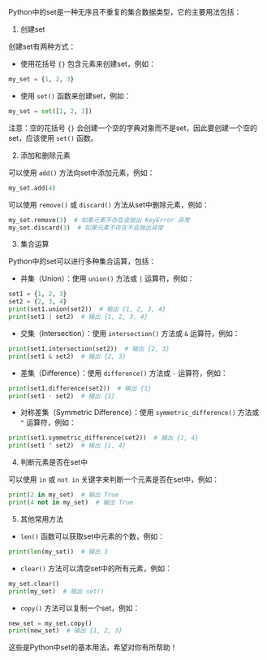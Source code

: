 Python中的set是一种无序且不重复的集合数据类型，它的主要用法包括：

1. 创建set

创建set有两种方式：

- 使用花括号 `{}` 包含元素来创建set，例如：

```python
my_set = {1, 2, 3}
```

- 使用 `set()` 函数来创建set，例如：

```python
my_set = set([1, 2, 3])
```

注意：空的花括号 `{}` 会创建一个空的字典对象而不是set，因此要创建一个空的set，应该使用 `set()` 函数。

2. 添加和删除元素

可以使用 `add()` 方法向set中添加元素，例如：

```python
my_set.add(4)
```

可以使用 `remove()` 或 `discard()` 方法从set中删除元素，例如：

```python
my_set.remove(3)  # 如果元素不存在会抛出 KeyError 异常
my_set.discard(3)  # 如果元素不存在不会抛出异常
```

3. 集合运算

Python中的set可以进行多种集合运算，包括：

- 并集（Union）：使用 `union()` 方法或 `|` 运算符，例如：

```python
set1 = {1, 2, 3}
set2 = {2, 3, 4}
print(set1.union(set2))  # 输出 {1, 2, 3, 4}
print(set1 | set2)  # 输出 {1, 2, 3, 4}
```

- 交集（Intersection）：使用 `intersection()` 方法或 `&` 运算符，例如：

```python
print(set1.intersection(set2))  # 输出 {2, 3}
print(set1 & set2)  # 输出 {2, 3}
```

- 差集（Difference）：使用 `difference()` 方法或 `-` 运算符，例如：

```python
print(set1.difference(set2))  # 输出 {1}
print(set1 - set2)  # 输出 {1}
```

- 对称差集（Symmetric Difference）：使用 `symmetric_difference()` 方法或 `^` 运算符，例如：

```python
print(set1.symmetric_difference(set2))  # 输出 {1, 4}
print(set1 ^ set2)  # 输出 {1, 4}
```

4. 判断元素是否在set中

可以使用 `in` 或 `not in` 关键字来判断一个元素是否在set中，例如：

```python
print(2 in my_set)  # 输出 True
print(4 not in my_set)  # 输出 True
```

5. 其他常用方法

- `len()` 函数可以获取set中元素的个数，例如：

```python
print(len(my_set))  # 输出 3
```

- `clear()` 方法可以清空set中的所有元素，例如：

```python
my_set.clear()
print(my_set)  # 输出 set()
```

- `copy()` 方法可以复制一个set，例如：

```python
new_set = my_set.copy()
print(new_set)  # 输出 {1, 2, 3}
```

这些是Python中set的基本用法，希望对你有所帮助！